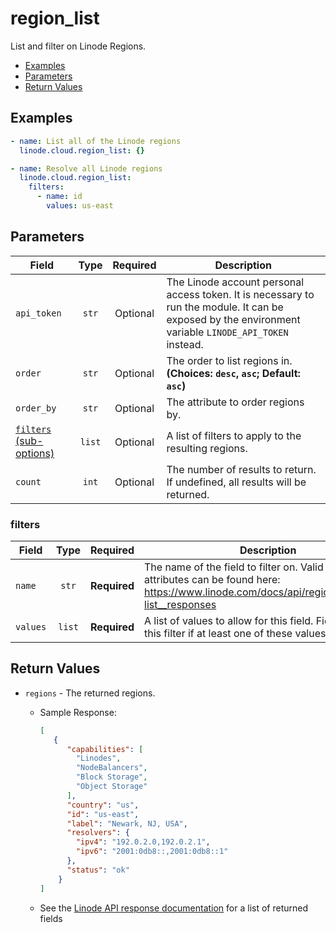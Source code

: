 # region_list

List and filter on Linode Regions.

- [Examples](#examples)
- [Parameters](#parameters)
- [Return Values](#return-values)

## Examples

```yaml
- name: List all of the Linode regions
  linode.cloud.region_list: {}
```

```yaml
- name: Resolve all Linode regions
  linode.cloud.region_list:
    filters:
      - name: id
        values: us-east
```


## Parameters

| Field     | Type | Required | Description                                                                  |
|-----------|------|----------|------------------------------------------------------------------------------|
| `api_token` | <center>`str`</center> | <center>Optional</center> | The Linode account personal access token. It is necessary to run the module. It can be exposed by the environment variable `LINODE_API_TOKEN` instead.   |
| `order` | <center>`str`</center> | <center>Optional</center> | The order to list regions in.  **(Choices: `desc`, `asc`; Default: `asc`)** |
| `order_by` | <center>`str`</center> | <center>Optional</center> | The attribute to order regions by.   |
| [`filters` (sub-options)](#filters) | <center>`list`</center> | <center>Optional</center> | A list of filters to apply to the resulting regions.   |
| `count` | <center>`int`</center> | <center>Optional</center> | The number of results to return. If undefined, all results will be returned.   |

### filters

| Field     | Type | Required | Description                                                                  |
|-----------|------|----------|------------------------------------------------------------------------------|
| `name` | <center>`str`</center> | <center>**Required**</center> | The name of the field to filter on. Valid filterable attributes can be found here: https://www.linode.com/docs/api/regions/#regions-list__responses   |
| `values` | <center>`list`</center> | <center>**Required**</center> | A list of values to allow for this field. Fields will pass this filter if at least one of these values matches.   |

## Return Values

- `regions` - The returned regions.

    - Sample Response:
        ```json
        [
           {
              "capabilities": [
                "Linodes",
                "NodeBalancers",
                "Block Storage",
                "Object Storage"
              ],
              "country": "us",
              "id": "us-east",
              "label": "Newark, NJ, USA",
              "resolvers": {
                "ipv4": "192.0.2.0,192.0.2.1",
                "ipv6": "2001:0db8::,2001:0db8::1"
              },
              "status": "ok"
            }
        ]
        ```
    - See the [Linode API response documentation](https://www.linode.com/docs/api/regions/#regions-list__response-samples) for a list of returned fields


